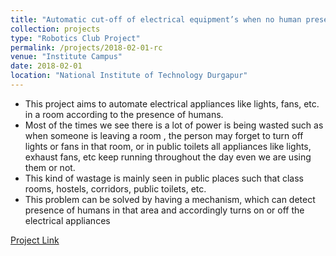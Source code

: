 ```yaml
---
title: "Automatic cut-off of electrical equipment’s when no human presence is detected"
collection: projects
type: "Robotics Club Project"
permalink: /projects/2018-02-01-rc
venue: "Institute Campus"
date: 2018-02-01
location: "National Institute of Technology Durgapur"
---
```


- This project aims to automate electrical appliances like lights, fans, etc. in a room according to the presence of humans.
- Most of the times we see there is a lot of power is being wasted such as when someone is leaving a room , the person may forget to turn off lights or fans in that room, or in public toilets all appliances like lights, exhaust fans, etc keep running throughout the day even we are using them or not.
- This kind of wastage is mainly seen in public places such that class rooms, hostels, corridors, public toilets, etc.
- This problem can be solved by having a mechanism, which can detect presence of humans in that area and accordingly turns on or off the electrical appliances

[Project Link](/files/PIR_proposal.pdf)
